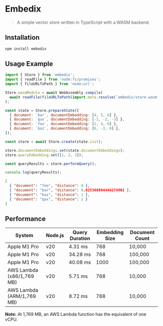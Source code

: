 # Embedix

> A simple vector store written in TypeScript with a WASM backend.

## Installation

```sh
npm install embedix
```

## Usage Example

```js
import { Store } from 'embedix';
import { readFile } from 'node:fs/promises';
import { fileURLToPath } from 'node:url';

Store.wasmModule = await WebAssembly.compile(
  await readFile(fileURLToPath(import.meta.resolve(`embedix/store.wasm`))),
);

const state = Store.prepareState([
  { document: `bar`, documentEmbedding: [4, 5, 6] },
  { document: `qux`, documentEmbedding: [-1, -2, -3] },
  { document: `foo`, documentEmbedding: [2, 4, 6] },
  { document: `baz`, documentEmbedding: [6, -3, 0] },
]);

const store = await Store.create(state.init);

store.documentEmbeddings.set(state.documentEmbeddings);
store.queryEmbedding.set([1, 2, 3]);

const queryResults = store.performQuery();

console.log(queryResults);
```

```json
[
  { "document": "foo", "distance": 0 },
  { "document": "bar", "distance": 0.025368094444274902 },
  { "document": "baz", "distance": 1 },
  { "document": "qux", "distance": 2 }
]
```

## Performance

| System                    | Node.js | Query Duration | Embedding Size | Document Count |
| ------------------------- | ------- | -------------- | -------------- | -------------- |
| Apple M1 Pro              | v20     | 4.31 ms        | 768            | 10,000         |
| Apple M1 Pro              | v20     | 34.28 ms       | 768            | 100,000        |
| Apple M1 Pro              | v20     | 40.08 ms       | 1000           | 100,000        |
| AWS Lambda (x86/1,769 MB) | v20     | 5.71 ms        | 768            | 10,000         |
| AWS Lambda (ARM/1,769 MB) | v20     | 8.72 ms        | 768            | 10,000         |

**Note:** At 1,769 MB, an AWS Lambda function has the equivalent of one vCPU.
